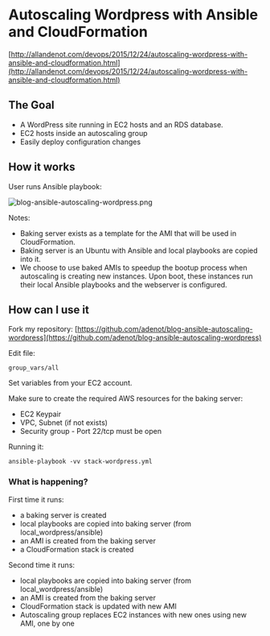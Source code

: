 # Autoscaling Wordpress with Ansible and CloudFormation

[http://allandenot.com/devops/2015/12/24/autoscaling-wordpress-with-ansible-and-cloudformation.html](http://allandenot.com/devops/2015/12/24/autoscaling-wordpress-with-ansible-and-cloudformation.html)

## The Goal

- A WordPress site running in EC2 hosts and an RDS database.
- EC2 hosts inside an autoscaling group
- Easily deploy configuration changes

## How it works

User runs Ansible playbook:

![blog-ansible-autoscaling-wordpress.png](https://allandenot.com/images/blog-ansible-autoscaling-wordpress.png)

Notes:

- Baking server exists as a template for the AMI that will be used in CloudFormation.
- Baking server is an Ubuntu with Ansible and local playbooks are copied into it.
- We choose to use baked AMIs to speedup the bootup process when autoscaling is creating new instances. Upon boot, these instances run their local Ansible playbooks and the webserver is configured.

## How can I use it

Fork my repository: [https://github.com/adenot/blog-ansible-autoscaling-wordpress](https://github.com/adenot/blog-ansible-autoscaling-wordpress)

Edit file:

    group_vars/all
    
Set variables from your EC2 account.

Make sure to create the required AWS resources for the baking server:

- EC2 Keypair
- VPC, Subnet (if not exists)
- Security group - Port 22/tcp must be open

Running it:

    ansible-playbook -vv stack-wordpress.yml
    
### What is happening?

First time it runs:

- a baking server is created
- local playbooks are copied into baking server (from local_wordpress/ansible)
- an AMI is created from the baking server
- a CloudFormation stack is created

Second time it runs:

- local playbooks are copied into baking server (from local_wordpress/ansible)
- an AMI is created from the baking server
- CloudFormation stack is updated with new AMI
- Autoscaling group replaces EC2 instances with new ones using new AMI, one by one
